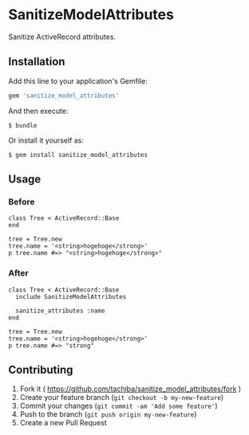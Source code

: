 # SanitizeModelAttributes

Sanitize ActiveRecord attributes.

## Installation

Add this line to your application's Gemfile:

```ruby
gem 'sanitize_model_attributes'
```

And then execute:

    $ bundle

Or install it yourself as:

    $ gem install sanitize_model_attributes

## Usage

### Before

```
class Tree < ActiveRecord::Base
end

tree = Tree.new
tree.name = '<string>hogehoge</strong>'
p tree.name #=> "<string>hogehoge</strong>"
```

### After

```
class Tree < ActiveRecord::Base
  include SanitizeModelAttributes

  sanitize_attributes :name
end

tree = Tree.new
tree.name = '<string>hogehoge</strong>'
p tree.name #=> "strong"
```

## Contributing

1. Fork it ( https://github.com/tachiba/sanitize_model_attributes/fork )
2. Create your feature branch (`git checkout -b my-new-feature`)
3. Commit your changes (`git commit -am 'Add some feature'`)
4. Push to the branch (`git push origin my-new-feature`)
5. Create a new Pull Request
